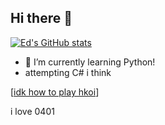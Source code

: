 ## Hi there 👋

<!--
**lmoadeck-Lunity/lmoadeck-Lunity** is a ✨ _special_ ✨ repository because its `README.md` (this file) appears on your GitHub profile.

Here are some ideas to get you started:

- 🔭 I’m currently working on ...
- 🌱 I’m currently learning ...
- 👯 I’m looking to collaborate on ...
- 🤔 I’m looking for help with ...
- 💬 Ask me about ...
- 📫 How to reach me: ...
- 😄 Pronouns: ...
- ⚡ Fun fact: ...
-->

[![Ed's GitHub stats](https://github-readme-stats.vercel.app/api?username=lmoadeck-Lunity&theme=dark)](https://github.com/anuraghazra/github-readme-stats)

- 🌱 I’m currently learning Python!
- attempting C# i think

[[idk how to play hkoi](httpa://judge.hkoi.org/LM1080)]














i love 0401

